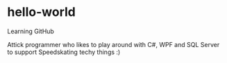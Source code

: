 # hello-world
Learning GitHub

Attick programmer who likes to play around with C#, WPF and SQL Server to support Speedskating techy things :)
